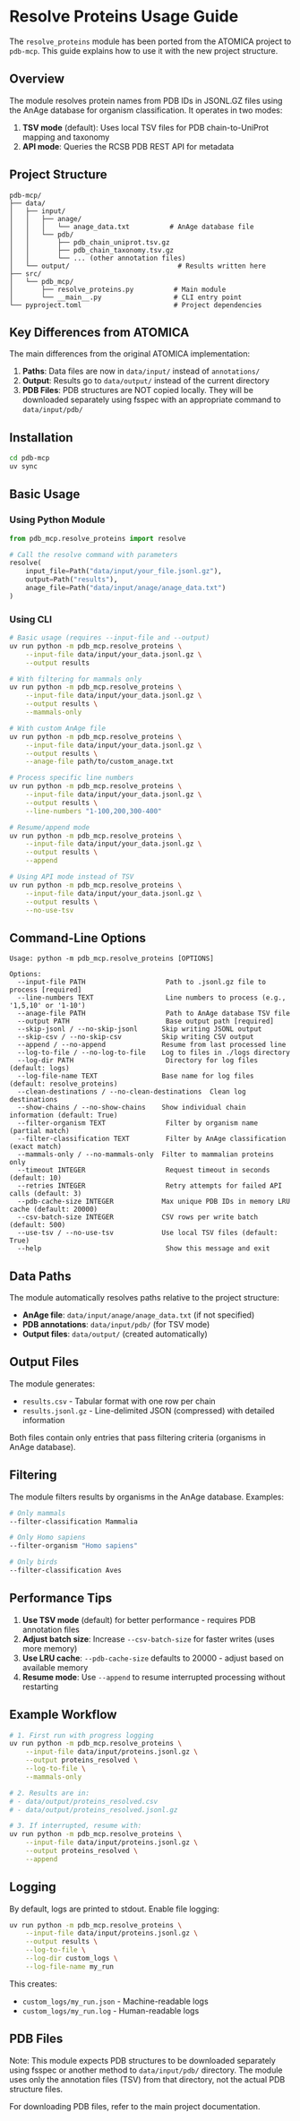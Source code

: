 # Resolve Proteins Usage Guide

The `resolve_proteins` module has been ported from the ATOMICA project to `pdb-mcp`. This guide explains how to use it with the new project structure.

## Overview

The module resolves protein names from PDB IDs in JSONL.GZ files using the AnAge database for organism classification. It operates in two modes:

1. **TSV mode** (default): Uses local TSV files for PDB chain-to-UniProt mapping and taxonomy
2. **API mode**: Queries the RCSB PDB REST API for metadata

## Project Structure

```
pdb-mcp/
├── data/
│   ├── input/
│   │   ├── anage/
│   │   │   └── anage_data.txt          # AnAge database file
│   │   └── pdb/
│   │       ├── pdb_chain_uniprot.tsv.gz
│   │       ├── pdb_chain_taxonomy.tsv.gz
│   │       └── ... (other annotation files)
│   └── output/                           # Results written here
├── src/
│   └── pdb_mcp/
│       ├── resolve_proteins.py          # Main module
│       └── __main__.py                  # CLI entry point
└── pyproject.toml                       # Project dependencies
```

## Key Differences from ATOMICA

The main differences from the original ATOMICA implementation:

1. **Paths**: Data files are now in `data/input/` instead of `annotations/`
2. **Output**: Results go to `data/output/` instead of the current directory
3. **PDB Files**: PDB structures are NOT copied locally. They will be downloaded separately using fsspec with an appropriate command to `data/input/pdb/`

## Installation

```bash
cd pdb-mcp
uv sync
```

## Basic Usage

### Using Python Module

```python
from pdb_mcp.resolve_proteins import resolve

# Call the resolve command with parameters
resolve(
    input_file=Path("data/input/your_file.jsonl.gz"),
    output=Path("results"),
    anage_file=Path("data/input/anage/anage_data.txt")
)
```

### Using CLI

```bash
# Basic usage (requires --input-file and --output)
uv run python -m pdb_mcp.resolve_proteins \
    --input-file data/input/your_data.jsonl.gz \
    --output results

# With filtering for mammals only
uv run python -m pdb_mcp.resolve_proteins \
    --input-file data/input/your_data.jsonl.gz \
    --output results \
    --mammals-only

# With custom AnAge file
uv run python -m pdb_mcp.resolve_proteins \
    --input-file data/input/your_data.jsonl.gz \
    --output results \
    --anage-file path/to/custom_anage.txt

# Process specific line numbers
uv run python -m pdb_mcp.resolve_proteins \
    --input-file data/input/your_data.jsonl.gz \
    --output results \
    --line-numbers "1-100,200,300-400"

# Resume/append mode
uv run python -m pdb_mcp.resolve_proteins \
    --input-file data/input/your_data.jsonl.gz \
    --output results \
    --append

# Using API mode instead of TSV
uv run python -m pdb_mcp.resolve_proteins \
    --input-file data/input/your_data.jsonl.gz \
    --output results \
    --no-use-tsv
```

## Command-Line Options

```
Usage: python -m pdb_mcp.resolve_proteins [OPTIONS]

Options:
  --input-file PATH                    Path to .jsonl.gz file to process [required]
  --line-numbers TEXT                  Line numbers to process (e.g., '1,5,10' or '1-10')
  --anage-file PATH                    Path to AnAge database TSV file
  --output PATH                        Base output path [required]
  --skip-jsonl / --no-skip-jsonl      Skip writing JSONL output
  --skip-csv / --no-skip-csv          Skip writing CSV output
  --append / --no-append              Resume from last processed line
  --log-to-file / --no-log-to-file    Log to files in ./logs directory
  --log-dir PATH                       Directory for log files (default: logs)
  --log-file-name TEXT                Base name for log files (default: resolve_proteins)
  --clean-destinations / --no-clean-destinations  Clean log destinations
  --show-chains / --no-show-chains    Show individual chain information (default: True)
  --filter-organism TEXT               Filter by organism name (partial match)
  --filter-classification TEXT         Filter by AnAge classification (exact match)
  --mammals-only / --no-mammals-only  Filter to mammalian proteins only
  --timeout INTEGER                    Request timeout in seconds (default: 10)
  --retries INTEGER                    Retry attempts for failed API calls (default: 3)
  --pdb-cache-size INTEGER            Max unique PDB IDs in memory LRU cache (default: 20000)
  --csv-batch-size INTEGER            CSV rows per write batch (default: 500)
  --use-tsv / --no-use-tsv            Use local TSV files (default: True)
  --help                               Show this message and exit
```

## Data Paths

The module automatically resolves paths relative to the project structure:

- **AnAge file**: `data/input/anage/anage_data.txt` (if not specified)
- **PDB annotations**: `data/input/pdb/` (for TSV mode)
- **Output files**: `data/output/` (created automatically)

## Output Files

The module generates:

- `results.csv` - Tabular format with one row per chain
- `results.jsonl.gz` - Line-delimited JSON (compressed) with detailed information

Both files contain only entries that pass filtering criteria (organisms in AnAge database).

## Filtering

The module filters results by organisms in the AnAge database. Examples:

```bash
# Only mammals
--filter-classification Mammalia

# Only Homo sapiens
--filter-organism "Homo sapiens"

# Only birds
--filter-classification Aves
```

## Performance Tips

1. **Use TSV mode** (default) for better performance - requires PDB annotation files
2. **Adjust batch size**: Increase `--csv-batch-size` for faster writes (uses more memory)
3. **Use LRU cache**: `--pdb-cache-size` defaults to 20000 - adjust based on available memory
4. **Resume mode**: Use `--append` to resume interrupted processing without restarting

## Example Workflow

```bash
# 1. First run with progress logging
uv run python -m pdb_mcp.resolve_proteins \
    --input-file data/input/proteins.jsonl.gz \
    --output proteins_resolved \
    --log-to-file \
    --mammals-only

# 2. Results are in:
# - data/output/proteins_resolved.csv
# - data/output/proteins_resolved.jsonl.gz

# 3. If interrupted, resume with:
uv run python -m pdb_mcp.resolve_proteins \
    --input-file data/input/proteins.jsonl.gz \
    --output proteins_resolved \
    --append
```

## Logging

By default, logs are printed to stdout. Enable file logging:

```bash
uv run python -m pdb_mcp.resolve_proteins \
    --input-file data/input/proteins.jsonl.gz \
    --output results \
    --log-to-file \
    --log-dir custom_logs \
    --log-file-name my_run
```

This creates:
- `custom_logs/my_run.json` - Machine-readable logs
- `custom_logs/my_run.log` - Human-readable logs

## PDB Files

Note: This module expects PDB structures to be downloaded separately using fsspec or another method to `data/input/pdb/` directory. The module uses only the annotation files (TSV) from that directory, not the actual PDB structure files.

For downloading PDB files, refer to the main project documentation.

